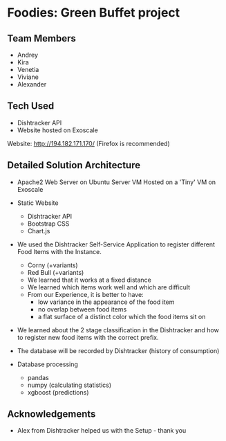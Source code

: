 # Foodies: Green Buffet project

## Team Members
- Andrey
- Kira
- Venetia
- Viviane
- Alexander

## Tech Used
- Dishtracker API
- Website hosted on Exoscale

Website:
http://194.182.171.170/
(Firefox is recommended)

## Detailed Solution Architecture 

- Apache2 Web Server on Ubuntu Server VM Hosted on 
  a 'Tiny' VM on Exoscale
  
- Static Website 
  - Dishtracker API
  - Bootstrap CSS
  - Chart.js
  
- We used the Dishtracker Self-Service Application to register
  different Food Items with the Instance.
  - Corny (+variants)
  - Red Bull (+variants)
  - We learned that it works at a fixed distance
  - We learned which items work well and which are difficult
  - From our Experience, it is better to have:
    - low variance in the appearance of the food item
    - no overlap between food items
    - a flat surface of a distinct color which the food items sit on
  
- We learned about the 2 stage classification in the Dishtracker
  and how to register new food items with the correct prefix.

- The database will be recorded by Dishtracker (history of consumption)
- Database processing
  - pandas
  - numpy (calculating statistics)
  - xgboost (predictions)

## Acknowledgements

- Alex from Dishtracker helped us with the Setup - thank you 
